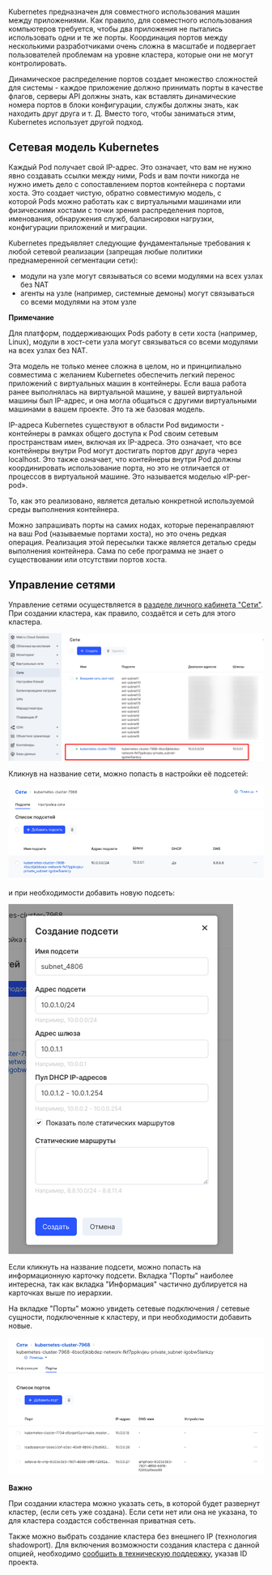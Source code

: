 Kubernetes предназначен для совместного использования машин между приложениями. Как правило, для совместного использования компьютеров требуется, чтобы два приложения не пытались использовать одни и те же порты. Координация портов между несколькими разработчиками очень сложна в масштабе и подвергает пользователей проблемам на уровне кластера, которые они не могут контролировать.

Динамическое распределение портов создает множество сложностей для системы - каждое приложение должно принимать порты в качестве флагов, серверы API должны знать, как вставлять динамические номера портов в блоки конфигурации, службы должны знать, как находить друг друга и т. Д. Вместо того, чтобы заниматься этим, Kubernetes использует другой подход.

Сетевая модель Kubernetes
-------------------------

Каждый Pod получает свой IP-адрес. Это означает, что вам не нужно явно создавать ссылки между ними, Pods и вам почти никогда не нужно иметь дело с сопоставлением портов контейнера с портами хоста. Это создает чистую, обратно совместимую модель, с которой Pods можно работать как с виртуальными машинами или физическими хостами с точки зрения распределения портов, именования, обнаружения служб, балансировки нагрузки, конфигурации приложений и миграции.

Kubernetes предъявляет следующие фундаментальные требования к любой сетевой реализации (запрещая любые политики преднамеренной сегментации сети):

*   модули на узле могут связываться со всеми модулями на всех узлах без NAT
*   агенты на узле (например, системные демоны) могут связываться со всеми модулями на этом узле

**Примечание**

Для платформ, поддерживающих Pods работу в сети хоста (например, Linux), модули в хост-сети узла могут связываться со всеми модулями на всех узлах без NAT.

Эта модель не только менее сложна в целом, но и принципиально совместима с желанием Kubernetes обеспечить легкий перенос приложений с виртуальных машин в контейнеры. Если ваша работа ранее выполнялась на виртуальной машине, у вашей виртуальной машины был IP-адрес, и она могла общаться с другими виртуальными машинами в вашем проекте. Это та же базовая модель.

IP-адреса Kubernetes существуют в области Pod видимости - контейнеры в рамках общего доступа к Pod своим сетевым пространствам имен, включая их IP-адреса. Это означает, что все контейнеры внутри Pod могут достигать портов друг друга через localhost. Это также означает, что контейнеры внутри Pod должны координировать использование порта, но это не отличается от процессов в виртуальной машине. Это называется моделью «IP-per-pod».

То, как это реализовано, является деталью конкретной используемой среды выполнения контейнера.

Можно запрашивать порты на самих нодах, которые перенаправляют на ваш Pod (называемые портами хоста), но это очень редкая операция. Реализация этой пересылки также является деталью среды выполнения контейнера. Сама по себе программа не знает о существовании или отсутствии портов хоста.

Управление сетями
-----------------

Управление сетями осуществляется в [разделе личного кабинета "Сети"](https://mcs.mail.ru/app/services/server/networks/). При создании кластера, как правило, создаётся и сеть для этого кластера. 

![](./assets/1597004139139-1597004139139.png)

Кликнув на название сети, можно попасть в настройки её подсетей:

![](./assets/1597004220171-1597004220171.png)

и при необходимости добавить новую подсеть:

![](./assets/1597004317535-1597004317535.png)

Если кликнуть на название подсети, можно попасть на информационную карточку подсети. Вкладка "Порты" наиболее интересна, так как вкладка "Информация" частично дублируется на карточках выше по иерархии.

На вкладке "Порты" можно увидеть сетевые подключения / сетевые сущности, подключенные к кластеру, и при необходимости добавить новые.

![](./assets/1597004415599-1597004415599.png)

**Важно**

При создании кластера можно указать сеть, в которой будет развернут кластер, (если сеть уже создана). Если сети нет или она не указана, то для кластера создастся собственная приватная сеть.

Также можно выбрать создание кластера без внешнего IP (технология shadowport). Для включения возможности создания кластера с данной опцией, необходимо [сообщить в техническую поддержку](mailto:support@mcs.mail.ru), указав ID проекта.